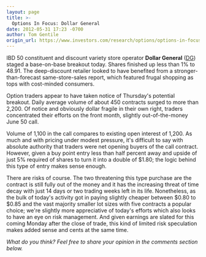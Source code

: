 ```yaml
---
layout: page
title: >-
  Options In Focus: Dollar General
date: 2012-05-31 17:23 -0700
author: Tom Gentile
origin_url: https://www.investors.com/research/options/options-in-focus-dollar-general/
---
```






IBD 50 constituent and discount variety store operator **Dollar General** ([DG](https://research.investors.com/quote.aspx?symbol=DG)) staged a base-on-base breakout today. Shares finished up less than 1% to 48.91. The deep-discount retailer looked to have benefited from a stronger-than-forecast same-store-sales report, which featured frugal shopping as tops with cost-minded consumers. 

  

Option traders appear to have taken notice of Thursday's potential breakout. Daily average volume of about 450 contracts surged to more than 2,200. Of notice and obviously dollar fragile in their own right, traders concentrated their efforts on the front month, slightly out-of-the-money June 50 call. 

  

Volume of 1,100 in the call compares to existing open interest of 1,200. As much and with pricing under modest pressure, it's difficult to say with absolute authority that traders were net opening buyers of the call contract. However, given a buy point entry less than half percent away and upside of just 5% required of shares to turn it into a double of $1.80; the logic behind this type of entry makes sense enough. 

  

There are risks of course. The two threatening this type purchase are the contract is still fully out of the money and it has the increasing threat of time decay with just 14 days or two trading weeks left in its life. Nonetheless, as the bulk of today's activity got in paying slightly cheaper between $0.80 to $0.85 and the vast majority smaller lot sizes with five contracts a popular choice; we're slightly more appreciative of today's efforts which also looks to have an eye on risk management. And given earnings are slated for this coming Monday after the close of trade, this kind of limited risk speculation makes added sense and cents at the same time.

  

*What do you think? Feel free to share your opinion in the comments section below.*




